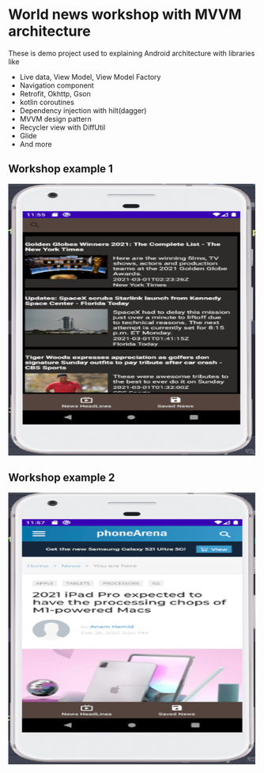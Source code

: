 # World news workshop with MVVM architecture

These is demo project used to explaining Android architecture with libraries like

- Live data, View Model, View Model Factory
- Navigation component
- Retrofit, Okhttp, Gson
- kotlin coroutines
- Dependency injection with hilt(dagger)
- MVVM design pattern
- Recycler view with DiffUtil
- Glide
- And more

## Workshop example 1
<a href="#"><img src="imgs/news_top_headlines.png" width="500" height="550" /></a>

## Workshop example 2
<a href="#"><img src="imgs/news_detail.png" width="500" height="550" /></a>
